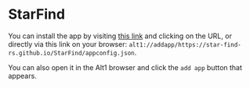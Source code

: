 # StarFind


You can install the app by visiting [this link](https://star-find-rs.github.io/StarFind/) and clicking on the URL, or directly via this link on your browser: `alt1://addapp/https://star-find-rs.github.io/StarFind/appconfig.json`.

You can also open it in the Alt1 browser and click the `add app` button that appears.